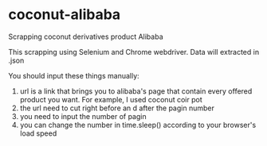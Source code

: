 # coconut-alibaba
Scrapping coconut derivatives product Alibaba

This scrapping using Selenium and Chrome webdriver.
Data will extracted in .json

You should input these things manually:
1. url is a link that brings you to alibaba's page that contain every offered product you want. For example, I used coconut coir pot
2. the url need to cut right before an d after the pagin number
3. you need to input the number of pagin 
4. you can change the number in time.sleep() according to your browser's load speed  
